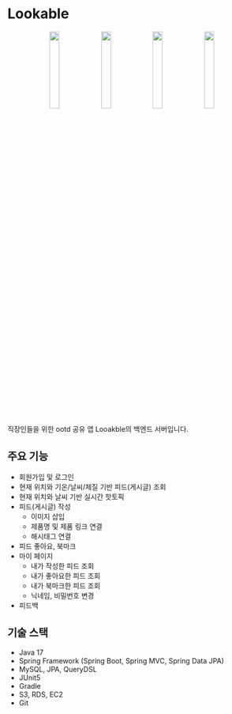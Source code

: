 # Lookable

<p align="center">
  <img src="https://github.com/Wooyongjeong/lookable/assets/38418028/dc0e0edc-b1db-4d16-b432-f320793da604" width=20% />
  <img src="https://github.com/Wooyongjeong/lookable/assets/38418028/1c5a4bdd-2092-4d7f-b8bd-6d5d75bfdd12" width=20% />
  <img src="https://github.com/Wooyongjeong/lookable/assets/38418028/db3f4d8b-9142-4d5b-957f-19d7c39ffff7" width=20% />
  <img src="https://github.com/Wooyongjeong/lookable/assets/38418028/4877e0fe-f998-4f32-b729-a40c369af664" width=20% />
</p>

직장인들을 위한 ootd 공유 앱 Looakble의 백엔드 서버입니다.

## 주요 기능

* 회원가입 및 로그인
* 현재 위치와 기온/날씨/체질 기반 피드(게시글) 조회
* 현재 위치와 날씨 기반 실시간 핫토픽
* 피드(게시글) 작성
  * 이미지 삽입
  * 제품명 및 제품 링크 연결
  * 해시태그 연결
* 피드 좋아요, 북마크
* 마이 페이지
  * 내가 작성한 피드 조회
  * 내가 좋아요한 피드 조회
  * 내가 북마크한 피드 조회
  * 닉네임, 비밀번호 변경
* 피드백

## 기술 스택

* Java 17
* Spring Framework (Spring Boot, Spring MVC, Spring Data JPA)
* MySQL, JPA, QueryDSL
* JUnit5
* Gradle
* S3, RDS, EC2
* Git
